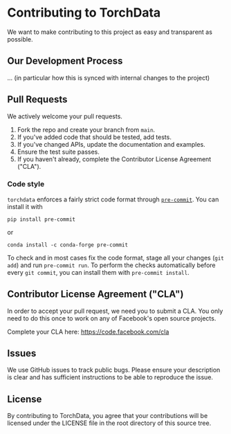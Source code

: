 # Contributing to TorchData

We want to make contributing to this project as easy and transparent as
possible.

## Our Development Process

... (in particular how this is synced with internal changes to the project)

## Pull Requests

We actively welcome your pull requests.

1. Fork the repo and create your branch from `main`.
2. If you've added code that should be tested, add tests.
3. If you've changed APIs, update the documentation and examples.
4. Ensure the test suite passes.
5. If you haven't already, complete the Contributor License Agreement ("CLA").

### Code style

`torchdata` enforces a fairly strict code format through [`pre-commit`](https://pre-commit.com). You can install it with

```shell
pip install pre-commit
```

or

```shell
conda install -c conda-forge pre-commit
```

To check and in most cases fix the code format, stage all your changes (`git add`) and run `pre-commit run`. To perform the checks automatically before every `git commit`, you can install them with `pre-commit install`.

## Contributor License Agreement ("CLA")

In order to accept your pull request, we need you to submit a CLA. You only need
to do this once to work on any of Facebook's open source projects.

Complete your CLA here: <https://code.facebook.com/cla>

## Issues

We use GitHub issues to track public bugs. Please ensure your description is
clear and has sufficient instructions to be able to reproduce the issue.

## License

By contributing to TorchData, you agree that your contributions will be licensed
under the LICENSE file in the root directory of this source tree.
